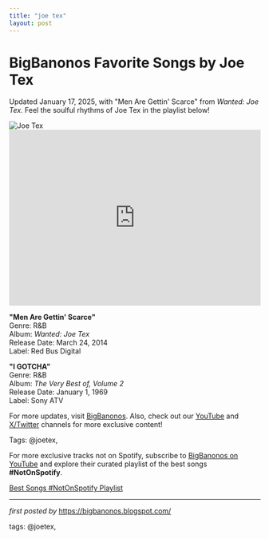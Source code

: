 ```yaml
---
title: "joe tex"
layout: post
---
```

<!-- Title of the Post -->
<h1 >BigBanonos Favorite Songs by Joe Tex</h1> <!-- Introductory Text -->
<p >Updated January 17, 2025, with "Men Are Gettin' Scarce" from <em>Wanted: Joe Tex</em>. Feel the soulful rhythms of Joe Tex in the playlist below!</p> <!-- Featured Image -->
<div > <img src="https://i.scdn.co/image/ab67616d0000b2730ead67e243f8080c586ad6be" alt="Joe Tex" />
</div> <!-- Spotify Embed -->
<div > <iframe src="https://open.spotify.com/embed/playlist/23rHbdBbxLnYiLGVHsdOty?utm_source=generator" width="100%" height="352" frameborder="0" allowfullscreen="" allow="autoplay; clipboard-write; encrypted-media; fullscreen; picture-in-picture" loading="lazy"></iframe>
</div> <!-- Song Information -->
<div > <p><strong>"Men Are Gettin' Scarce"</strong><br> Genre: R&B<br> Album: <em>Wanted: Joe Tex</em><br> Release Date: March 24, 2014<br> Label: Red Bus Digital</p> <p><strong>"I GOTCHA"</strong><br> Genre: R&B<br> Album: <em>The Very Best of, Volume 2</em><br> Release Date: January 1, 1969<br> Label: Sony ATV</p>
</div> <!-- Footer Links -->
<div > <p>For more updates, visit <a href="https://bigbanonos.blogspot.com/" target="_blank">BigBanonos</a>. Also, check out our <a href="https://www.youtube.com/@BigBanonos" target="_blank">YouTube</a> and <a href="https://x.com/bigbanonos" target="_blank">X/Twitter</a> channels for more exclusive content!</p>
</div> <!-- Tags -->
<p >Tags: @joetex,</p>


<!--Subscribe and Playlist Links-->
<div>
    <p>For more exclusive tracks not on Spotify, subscribe to <a href="https://www.youtube.com/@BigBanonos" target="_blank">BigBanonos on YouTube</a> and explore their curated playlist of the best songs <strong>#NotOnSpotify</strong>.</p>
    <p><a href="https://www.youtube.com/playlist?list=PLtuNtuTatqI0kFahUCbtbfenC_ET5O_tr" target="_blank">Best Songs #NotOnSpotify Playlist<br /></a></p></div>

<hr />

<p><em>first posted by</em> <a href="https://bigbanonos.blogspot.com/" rel="noopener" target="_new">https://bigbanonos.blogspot.com/</a></p>

<p>tags: @joetex,</p>
